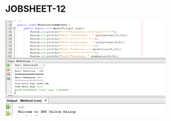 # JOBSHEET-12
![Alt Text](https://github.com/Larasati11/JOBSHEET-12/blob/master/Kalkulator%20Sederhana.png "hasil satu")
![Alt Text](https://github.com/Larasati11/JOBSHEET-12/blob/master/Latihan%201.png "hasil dua")
